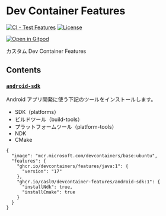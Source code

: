 # Dev Container Features

[![CI - Test Features](https://github.com/CASL0/devcontainer-features/actions/workflows/test.yaml/badge.svg)](https://github.com/CASL0/devcontainer-features/actions/workflows/test.yaml)
[![License](https://black.readthedocs.io/en/stable/_static/license.svg)](LICENSE)

[![Open in Gitpod](https://gitpod.io/button/open-in-gitpod.svg)](https://gitpod.io/#https://github.com/CASL0/devcontainer-features)

カスタム Dev Container Features

## Contents

### [`android-sdk`](src/android-sdk/README.md)

Android アプリ開発に使う下記のツールをインストールします。

- SDK（platforms）
- ビルドツール（build-tools）
- プラットフォームツール（platform-tools）
- NDK
- CMake

```jsonc
{
  "image": "mcr.microsoft.com/devcontainers/base:ubuntu",
  "features": {
    "ghcr.io/devcontainers/features/java:1": {
      "version": "17"
    },
    "ghcr.io/casl0/devcontainer-features/android-sdk:1": {
      "installNdk": true,
      "installCmake": true
    }
  }
}
```
